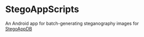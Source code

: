 # StegoAppScripts

An Android app for batch-generating steganography images for [StegoAppDB](https://forensicstats.org/stegoappdb/)
